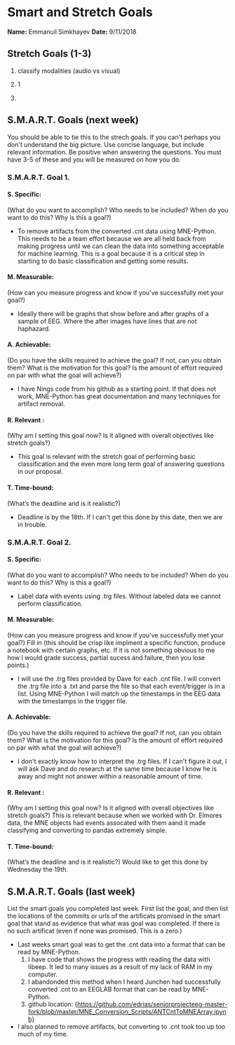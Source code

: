 # Smart and Stretch Goals

**Name:** Emmanuil Simkhayev
**Date:** 9/11/2018

## Stretch Goals (1-3)

1. classify modalities (audio vs visual) 

2. 1

3. 

## S.M.A.R.T. Goals (next week)

You should be able to tie this to the strech goals. If you can't perhaps you don't understand the big picture.
Use concise language, but include relevant information. Be positive when answering the questions. You must have
3-5 of these and you will be measured on how you do.


### S.M.A.R.T. Goal 1.

#### S. Specific: 
(What do you want to accomplish? Who needs to be included? When do you want to do this? Why is this a goal?)
* To remove artifacts from the converted .cnt data using MNE-Python. This needs to be a team effort because we are all held back from making progress until
we can clean the data into something acceptable for machine learning. This is a goal because it is a critical step in starting to do basic classification and getting some results.

#### M. Measurable: 
(How can you measure progress and know if you’ve successfully met your goal?)
* Ideally there will be graphs that show before and after graphs of a sample of EEG. Where the after images have lines that are not haphazard.

#### A. Achievable: 
(Do you have the skills required to achieve the goal? If not, can you obtain them? What is the motivation for this goal? Is the amount of effort required on par with what the goal will achieve?)
* I have Nings code from his github as a starting point. If that does not work, MNE-Python has great documentation and many techniques for artifact removal.

#### R. Relevant :
(Why am I setting this goal now? Is it aligned with overall objectives like stretch goals?)
* This goal is relevant with the stretch goal of performing basic classification and the even more long term goal of answering questions in our proposal.

#### T. Time-bound: 
(What’s the deadline and is it realistic?)
* Deadline is by the 18th. If I can't get this done by this date, then we are in trouble. 

### S.M.A.R.T. Goal 2.

#### S. Specific: 
(What do you want to accomplish? Who needs to be included? When do you want to do this? Why is this a goal?)
* Label data with events using .trg files. Without labeled data we cannot perform classification. 

#### M. Measurable: 
(How can you measure progress and know if you’ve successfully met your goal?)
Fill in (this should be crisp like implment a specific function, produce a notebook with certain graphs, etc. If it is not something
obvious to me how I would grade success, partial sucess and failure, then you lose points.)
* I will use the .trg files provided by Dave for each .cnt file. I will convert the .trg file into a .txt and parse the file so that 
each event/trigger is in a list. Using MNE-Python I will match up the timestamps in the EEG data with the timestamps in the trigger file. 

#### A. Achievable: 
(Do you have the skills required to achieve the goal? If not, can you obtain them? What is the motivation for this goal? Is the amount of effort required on par with what the goal will achieve?)
* I don't exactly know how to interpret the .trg files. If I can't figure it out, I will ask Dave and do research at the same time because
I know he is away and might not answer within a reasonable amount of time.

#### R. Relevant :
(Why am I setting this goal now? Is it aligned with overall objectives like stretch goals?)
This is relevant because when we worked with Dr. Elmores data, the MNE objects had events assocated with them aand it made classifying
and converting to pandas extremely simple. 


#### T. Time-bound: 
(What’s the deadline and is it realistic?)
Would like to get this done by Wednesday the 19th.

## S.M.A.R.T. Goals (last week)
List the smart goals you completed last week. First list the goal, and then list the locations of the commits or urls of the artificats promised in the smart goal that stand as evidence that what was goal was completed. If there is no such artificat (even if none was promised. This is a zero.)
* Last weeks smart goal was to get the .cnt data into a format that can be read by MNE-Python. 
  1. I have code that shows the progress with reading the data with libeep. It led to many issues as a result of my lack of RAM in my computer.
  2. I abandonded this method when I heard Junchen had successfully converted .cnt to an EEGLAB format that can be read by MNE-Python.
  3. github location: {https://github.com/edrias/seniorprojecteeg-master-fork/blob/master/MNE_Conversion_Scripts/ANTCntToMNEArray.ipynb}
* I also planned to remove artifacts, but converting to .cnt took too up too much of my time.  
